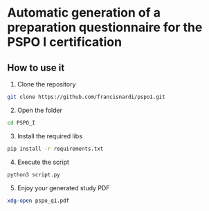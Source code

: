 # Automatic generation of a preparation questionnaire for the PSPO I certification
## How to use it
1. Clone the repository
``` bash
git clone https://github.com/francisnardi/pspo1.git
```
2. Open the folder
``` bash
cd PSPO_I
```
3. Install the required libs
``` bash
pip install -r requirements.txt
```
4. Execute the script
``` bash
python3 script.py
```
5. Enjoy your generated study PDF
``` bash
xdg-open pspo_q1.pdf 
```
